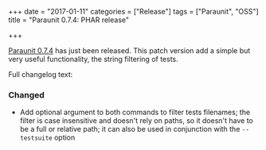 +++
date = "2017-01-11"
categories = ["Release"]
tags = ["Paraunit", "OSS"]
title = "Paraunit 0.7.4: PHAR release"

+++

[Paraunit 0.7.4](https://github.com/facile-it/paraunit/releases/tag/0.7.4) has just been released. This patch version add a simple but very useful functionality, the string filtering of tests.

Full changelog text:

### Changed

* Add optional argument to both commands to filter tests filenames; the filter is case insensitive and doesn't rely on paths, so it doesn't have to be a full or relative path; it can also be used in conjunction with the `--testsuite` option
